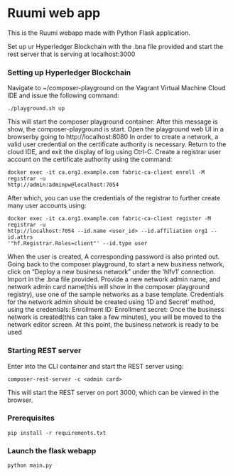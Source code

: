 # Ruumi web app

This is the Ruumi webapp made with Python Flask application.

Set up ur Hyperledger Blockchain with the .bna file provided and start the rest server that is serving at localhost:3000

### Setting up Hyperledger Blockchain
Navigate to ~/composer-playground on the Vagrant Virtual Machine Cloud IDE and issue the following command:
```
./playground.sh up
```
This will start the composer playground container:
After this message is show, the composer-playground is start.
Open the playground web UI in a browserby going to http://localhost:8080
In order to create a network, a valid user credential on the certificate authority is necessary. 
Return to the cloud IDE, and exit the display of log using Ctrl-C.
Create a registrar user account on the certificate authority using the command:
```
docker exec -it ca.org1.example.com fabric-ca-client enroll -M registrar -u
http://admin:adminpw@localhost:7054
```
After which, you can use the credentials of the registrar to further create many user accounts using:
```
docker exec -it ca.org1.example.com fabric-ca-client register -M registrar -u
http://localhost:7054 --id.name <user_id> --id.affiliation org1 --id.attrs
'"hf.Registrar.Roles=client"' --id.type user
```
When the user is created, A corresponding password is also printed out.
Going back to the composer playground, to start a new business network, click on “Deploy a new
business network” under the ‘hlfv1’ connection.
Import in the .bna file provided.
Provide a new network admin name, and network admin card name(this will show in the composer playground registry), use one of the sample networks as a base template.
Credentials for the network admin should be created using ‘ID and Secret’ method, using the credentials:
Enrollment ID: <user id>
Enrollment secret: <password returned from CA>
Once the business network is created(this can take a few minutes), you will be moved to the network
editor screen. 
At this point, the business network is ready to be used

### Starting REST server
Enter into the CLI container and start the REST server using:
```
composer-rest-server -c <admin card>
```
This will start the REST server on port 3000, which can be viewed in the browser.

### Prerequisites
```
pip install -r requirements.txt
```
### Launch the flask webapp
```
python main.py
```

